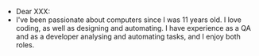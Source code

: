 - Dear XXX:
- I've been passionate about computers since I was 11 years old. I love coding, as well as designing and automating. I have experience as a QA and as a developer analysing and automating tasks, and I enjoy both roles.